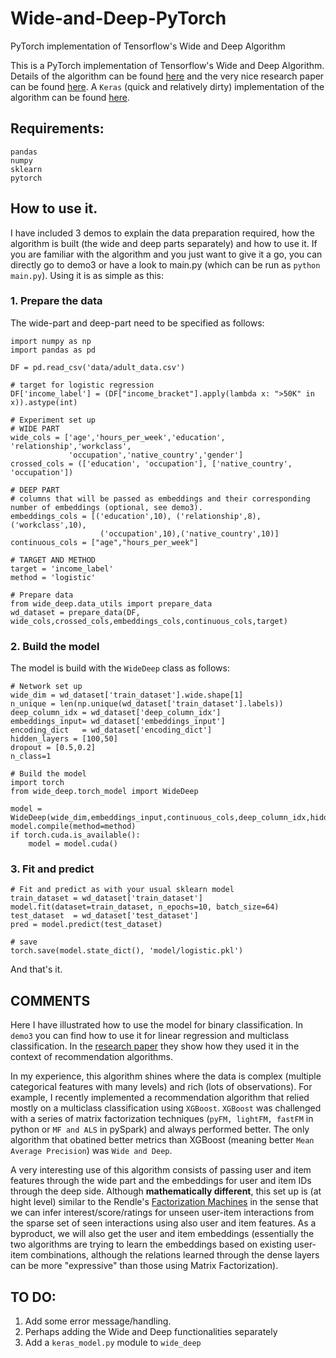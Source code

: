 # Wide-and-Deep-PyTorch
PyTorch implementation of Tensorflow's Wide and Deep Algorithm

This is a PyTorch implementation of Tensorflow's Wide and Deep Algorithm. Details of the algorithm can be found [here](https://www.tensorflow.org/tutorials/wide_and_deep) and the very nice research paper can be found [here](https://arxiv.org/abs/1606.07792). A `Keras` (quick and relatively dirty) implementation of the algorithm can be found [here](https://github.com/jrzaurin/Wide-and-Deep-Keras). 

## Requirements:

```
pandas
numpy
sklearn
pytorch
```

## How to use it.

I have included 3 demos to explain the data preparation required, how the algorithm is built (the wide and deep parts separately) and how to use it. If you are familiar with the algorithm and you just want to give it a go, you can directly go to demo3 or have a look to main.py (which can be run as `python main.py`). Using it is as simple as this: 

### 1. Prepare the data
The wide-part and deep-part need to be specified as follows:
```    
import numpy as np
import pandas as pd

DF = pd.read_csv('data/adult_data.csv')

# target for logistic regression
DF['income_label'] = (DF["income_bracket"].apply(lambda x: ">50K" in x)).astype(int)

# Experiment set up
# WIDE PART
wide_cols = ['age','hours_per_week','education', 'relationship','workclass',
             'occupation','native_country','gender']
crossed_cols = (['education', 'occupation'], ['native_country', 'occupation'])

# DEEP PART
# columns that will be passed as embeddings and their corresponding number of embeddings (optional, see demo3). 
embeddings_cols = [('education',10), ('relationship',8), ('workclass',10),
                    ('occupation',10),('native_country',10)]
continuous_cols = ["age","hours_per_week"]

# TARGET AND METHOD
target = 'income_label'
method = 'logistic'

# Prepare data
from wide_deep.data_utils import prepare_data
wd_dataset = prepare_data(DF, wide_cols,crossed_cols,embeddings_cols,continuous_cols,target)
```
### 2. Build the model
The model is build with the `WideDeep` class as follows:
``` 
# Network set up
wide_dim = wd_dataset['train_dataset'].wide.shape[1]
n_unique = len(np.unique(wd_dataset['train_dataset'].labels))
deep_column_idx = wd_dataset['deep_column_idx']
embeddings_input= wd_dataset['embeddings_input']
encoding_dict   = wd_dataset['encoding_dict']
hidden_layers = [100,50]
dropout = [0.5,0.2]
n_class=1

# Build the model
import torch
from wide_deep.torch_model import WideDeep

model = WideDeep(wide_dim,embeddings_input,continuous_cols,deep_column_idx,hidden_layers,dropout,encoding_dict,n_class)
model.compile(method=method)
if torch.cuda.is_available():
    model = model.cuda()
```

### 3. Fit and predict
```    
# Fit and predict as with your usual sklearn model
train_dataset = wd_dataset['train_dataset']
model.fit(dataset=train_dataset, n_epochs=10, batch_size=64)
test_dataset  = wd_dataset['test_dataset']
pred = model.predict(test_dataset)

# save
torch.save(model.state_dict(), 'model/logistic.pkl')
```

And that's it. 

## COMMENTS

Here I have illustrated how to use the model for binary classification. In `demo3` you can find how to use it for linear regression and multiclass classification. In the [research paper](https://arxiv.org/pdf/1606.07792.pdf) they show how they used it in the context of recommendation algorithms. 

In my experience, this algorithm shines where the data is complex (multiple categorical features with many levels) and rich (lots of observations). For example, I recently implemented a recommendation algorithm that relied mostly on a multiclass classification using `XGBoost`. `XGBoost` was challenged with a series of matrix factorization techniques (`pyFM, lightFM, fastFM` in python or `MF and ALS` in pySpark) and always performed better. The only algorithm that obatined better metrics than XGBoost (meaning better `Mean Average Precision`) was `Wide and Deep`.

A very interesting use of this algorithm consists of passing user and item features through the wide part and the embeddings for user and item IDs through the deep side. Although **mathematically different**, this set up is (at hight level) similar to the Rendle's [Factorization Machines](https://www.csie.ntu.edu.tw/~b97053/paper/Rendle2010FM.pdf) in the sense that we can infer interest/score/ratings for unseen user-item interactions from the sparse set of seen interactions using also user and item features. As a byproduct, we will also get the user and item embeddings (essentially the two algorithms are trying to learn the embeddings based on existing user-item combinations, although the relations learned through the dense layers can be more "expressive" than those using Matrix Factorization). 

## TO DO:

1. Add some error message/handling.
2. Perhaps adding the Wide and Deep functionalities separately
3. Add a `keras_model.py` module to `wide_deep`

